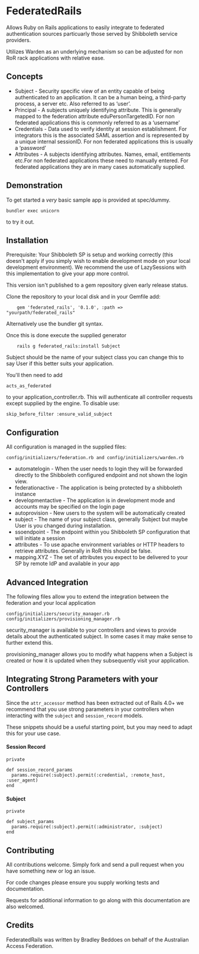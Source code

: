 # FederatedRails

Allows Ruby on Rails applications to easily integrate to federated authentication sources particuarly those served by Shibboleth service providers.

Utilizes Warden as an underlying mechanism so can be adjusted for non RoR rack applications with relative ease.

Concepts
--------
* Subject - Security specific view of an entity capable of being authenticated to an application. It can be a human being, a third-party process, a server etc. Also referred to as ‘user’.
* Principal - A subjects uniquely identifying attribute. This is generally mapped to the federation attribute eduPersonTargetedID. For non federated applications this is commonly referred to as a ‘username’
* Credentials - Data used to verify identity at session establishment. For integrators this is the associated SAML assertion and is represented by a unique internal sessionID. For non federated applications this is usually a ‘password’
* Attributes - A subjects identifying attributes. Names, email, entitlements etc.For non federated applications these need to manually entered. For federated applications they are in many cases automatically supplied.

Demonstration
-------------
To get started a *very* basic sample app is provided at spec/dummy.

    bundler exec unicorn

to try it out.

Installation
------------
Prerequisite: Your Shibboleth SP is setup and working correctly (this doesn't apply if you simply wish to enable development mode on your local development environment). We recommend the use of LazySessions with this implementation to give your app more control.

This version isn't published to a gem repository given early release status.

Clone the repository to your local disk and in your Gemfile add:

		gem 'federated_rails', '0.1.0', :path => "yourpath/federated_rails"

Alternatively use the bundler git syntax.

Once this is done execute the supplied generator

		rails g federated_rails:install Subject

Subject should be the name of your subject class you can change this to say User if this better suits your application.

You'll then need to add

    acts_as_federated

to your application_controller.rb. This will authenticate all controller requests except supplied by the engine. To disable use:

    skip_before_filter :ensure_valid_subject

Configuration
-------------
All configuration is managed in the supplied files:

    config/initializers/federation.rb and config/initializers/warden.rb

* automatelogin - When the user needs to login they will be forwarded directly to the Shibboleth configured endpoint and not shown the login view.
* federationactive - The application is being protected by a shibboleth instance
* developmentactive - The application is in development mode and accounts may be specified on the login page
* autoprovision - New users to the system will be automatically created
* subject - The name of your subject class, generally Subject but maybe User is you changed during installation.
* ssoendpoint - The endpoint within you Shibboleth SP configuration that will initiate a session
* attributes - To use apache environment variables or HTTP headers to retrieve attributes. Generally in RoR this should be false.
* mapping.XYZ - The set of attributes you expect to be delivered to your SP by remote IdP and available in your app

Advanced Integration
--------------------
The following files allow you to extend the integration between the federation and your local application

    config/initializers/security_manager.rb
    config/initializers/provisioning_manager.rb

security_manager is available to your controllers and views to provide details about the authenticated subject. In some cases it may make sense to further extend this.

provisioning_manager allows you to modify what happens when a Subject is created or how it is updated when they subsequently visit your application.

Integrating Strong Parameters with your Controllers
---------------------------------
Since the `attr_accessor` method has been extracted out of Rails 4.0+ we recommend that you use strong parameters in your controllers when interacting with the `subject` and `session_record` models.

These snippets should be a useful starting point, but you may need to adapt this for your use case.


#### Session Record

```
private

def session_record_params
  params.require(:subject).permit(:credential, :remote_host, :user_agent)
end
```

#### Subject

```
private

def subject_params
  params.require(:subject).permit(:administrator, :subject)
end

```

Contributing
------------
All contributions welcome. Simply fork and send a pull request when you have something new or log an issue.

For code changes please ensure you supply working tests and documentation.

Requests for additional information to go along with this documentation are also welcomed.

Credits
-------
FederatedRails was written by Bradley Beddoes on behalf of the Australian Access Federation.
